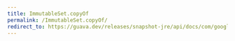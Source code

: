 ```yaml
---
title: ImmutableSet.copyOf
permalink: /ImmutableSet.copyOf/
redirect_to: https://guava.dev/releases/snapshot-jre/api/docs/com/google/common/collect/ImmutableSet.html#copyOf-E:A-
---
```


